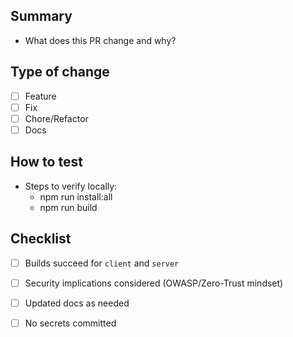 ## Summary

- What does this PR change and why?

## Type of change

- [ ] Feature
- [ ] Fix
- [ ] Chore/Refactor
- [ ] Docs

## How to test

- Steps to verify locally:
  - npm run install:all
  - npm run build

## Checklist

- [ ] Builds succeed for `client` and `server`
- [ ] Security implications considered (OWASP/Zero-Trust mindset)
- [ ] Updated docs as needed
- [ ] No secrets committed


